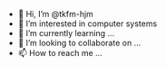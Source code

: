 - 👋 Hi, I’m @tkfm-hjm
- 👀 I’m interested in computer systems
- 🌱 I’m currently learning ...
- 💞️ I’m looking to collaborate on ...
- 📫 How to reach me ...

<!---
tkfm-hjm/tkfm-hjm is a ✨ special ✨ repository because its `README.md` (this file) appears on your GitHub profile.
You can click the Preview link to take a look at your changes.
--->
